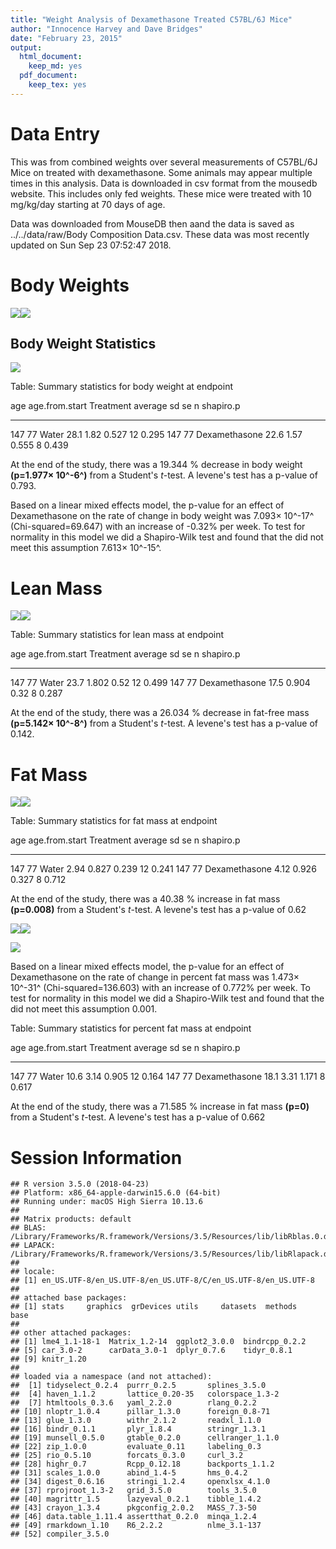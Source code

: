```yaml
---
title: "Weight Analysis of Dexamethasone Treated C57BL/6J Mice"
author: "Innocence Harvey and Dave Bridges"
date: "February 23, 2015"
output:
  html_document:
    keep_md: yes
  pdf_document:
    keep_tex: yes
---
```




# Data Entry
This was from combined weights over several measurements of C57BL/6J Mice on treated with dexamethasone.  Some animals may appear multiple times in this analysis.  Data is downloaded in csv format from the mousedb website.  This includes only fed weights.  These mice were treated with 10 mg/kg/day starting at 70 days of age.



Data was downloaded from MouseDB then aand the data is saved as ../../data/raw/Body Composition Data.csv.  These data  was most recently updated on Sun Sep 23 07:52:47 2018.

# Body Weights

![](figures/weights-scatterplot-1.png)<!-- -->![](figures/weights-scatterplot-2.png)<!-- -->

## Body Weight Statistics

![](figures/body-weight-statistics-1.png)<!-- -->


Table: Summary statistics for body weight at endpoint

 age   age.from.start  Treatment        average     sd      se    n   shapiro.p
----  ---------------  --------------  --------  -----  ------  ---  ----------
 147               77  Water               28.1   1.82   0.527   12       0.295
 147               77  Dexamethasone       22.6   1.57   0.555    8       0.439

At the end of the study, there was a 19.344 % decrease in body weight **(p=1.977&times; 10^-6^)** from a Student's *t*-test.  A levene's test has a p-value of 0.793.

Based on a linear mixed effects model, the p-value for an effect of Dexamethasone on the rate of change in body weight was 7.093&times; 10^-17^ (Chi-squared=69.647) with an increase of -0.32\% per week.  To test for normality in this model we did a Shapiro-Wilk test and found that the did not meet this assumption 7.613&times; 10^-15^.

# Lean Mass

![](figures/lean-mass-scatterplot-1.png)<!-- -->![](figures/lean-mass-scatterplot-2.png)<!-- -->


Table: Summary statistics for lean mass at endpoint

 age   age.from.start  Treatment        average      sd     se    n   shapiro.p
----  ---------------  --------------  --------  ------  -----  ---  ----------
 147               77  Water               23.7   1.802   0.52   12       0.499
 147               77  Dexamethasone       17.5   0.904   0.32    8       0.287

At the end of the study, there was a 26.034 % decrease in fat-free mass **(p=5.142&times; 10^-8^)** from a Student's *t*-test.  A levene's test has a p-value of 0.142.

# Fat Mass

![](figures/fat-mass-scatterplot-1.png)<!-- -->![](figures/fat-mass-scatterplot-2.png)<!-- -->


Table: Summary statistics for fat mass at endpoint

 age   age.from.start  Treatment        average      sd      se    n   shapiro.p
----  ---------------  --------------  --------  ------  ------  ---  ----------
 147               77  Water               2.94   0.827   0.239   12       0.241
 147               77  Dexamethasone       4.12   0.926   0.327    8       0.712

At the end of the study, there was a 40.38 % increase in fat mass **(p=0.008)** from a Student's *t*-test.  A levene's test has a p-value of 0.62


![](figures/pct-fat-mass-scatterplot-1.png)<!-- -->![](figures/pct-fat-mass-scatterplot-2.png)<!-- -->

![](figures/pct-fat-mass-scatterplot-smooth-1.png)<!-- -->

Based on a linear mixed effects model, the p-value for an effect of Dexamethasone on the rate of change in percent fat mass was 1.473&times; 10^-31^ (Chi-squared=136.603) with an increase of 0.772\% per week.  To test for normality in this model we did a Shapiro-Wilk test and found that the did not meet this assumption 0.001.  


Table: Summary statistics for percent fat mass at endpoint

 age   age.from.start  Treatment        average     sd      se    n   shapiro.p
----  ---------------  --------------  --------  -----  ------  ---  ----------
 147               77  Water               10.6   3.14   0.905   12       0.164
 147               77  Dexamethasone       18.1   3.31   1.171    8       0.617

At the end of the study, there was a 71.585 % increase in fat mass **(p=0)** from a Student's *t*-test.  A levene's test has a p-value of 0.662

# Session Information

```
## R version 3.5.0 (2018-04-23)
## Platform: x86_64-apple-darwin15.6.0 (64-bit)
## Running under: macOS High Sierra 10.13.6
## 
## Matrix products: default
## BLAS: /Library/Frameworks/R.framework/Versions/3.5/Resources/lib/libRblas.0.dylib
## LAPACK: /Library/Frameworks/R.framework/Versions/3.5/Resources/lib/libRlapack.dylib
## 
## locale:
## [1] en_US.UTF-8/en_US.UTF-8/en_US.UTF-8/C/en_US.UTF-8/en_US.UTF-8
## 
## attached base packages:
## [1] stats     graphics  grDevices utils     datasets  methods   base     
## 
## other attached packages:
## [1] lme4_1.1-18-1  Matrix_1.2-14  ggplot2_3.0.0  bindrcpp_0.2.2
## [5] car_3.0-2      carData_3.0-1  dplyr_0.7.6    tidyr_0.8.1   
## [9] knitr_1.20    
## 
## loaded via a namespace (and not attached):
##  [1] tidyselect_0.2.4  purrr_0.2.5       splines_3.5.0    
##  [4] haven_1.1.2       lattice_0.20-35   colorspace_1.3-2 
##  [7] htmltools_0.3.6   yaml_2.2.0        rlang_0.2.2      
## [10] nloptr_1.0.4      pillar_1.3.0      foreign_0.8-71   
## [13] glue_1.3.0        withr_2.1.2       readxl_1.1.0     
## [16] bindr_0.1.1       plyr_1.8.4        stringr_1.3.1    
## [19] munsell_0.5.0     gtable_0.2.0      cellranger_1.1.0 
## [22] zip_1.0.0         evaluate_0.11     labeling_0.3     
## [25] rio_0.5.10        forcats_0.3.0     curl_3.2         
## [28] highr_0.7         Rcpp_0.12.18      backports_1.1.2  
## [31] scales_1.0.0      abind_1.4-5       hms_0.4.2        
## [34] digest_0.6.16     stringi_1.2.4     openxlsx_4.1.0   
## [37] rprojroot_1.3-2   grid_3.5.0        tools_3.5.0      
## [40] magrittr_1.5      lazyeval_0.2.1    tibble_1.4.2     
## [43] crayon_1.3.4      pkgconfig_2.0.2   MASS_7.3-50      
## [46] data.table_1.11.4 assertthat_0.2.0  minqa_1.2.4      
## [49] rmarkdown_1.10    R6_2.2.2          nlme_3.1-137     
## [52] compiler_3.5.0
```
